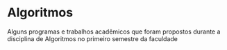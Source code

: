 # Algoritmos
 Alguns programas e trabalhos acadêmicos que foram propostos durante a disciplina de Algoritmos no primeiro semestre da faculdade

